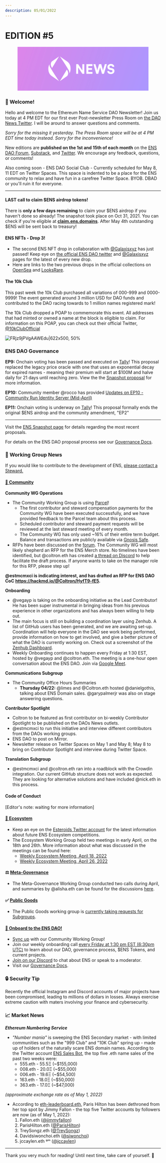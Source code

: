 ```yaml
---
description: 05/01/2022
---
```


# EDITION #5

<figure><img src=".gitbook/assets/DAO News (15x5) (1).jpg" alt=""><figcaption></figcaption></figure>

### **👋 Welcome!**

Hello and welcome to the Ethereum Name Service DAO Newsletter! Join us today at 4 PM EDT for our first ever Post-newsletter Press Room on [the DAO News Twitter](https://twitter.com/ensdaonews). I will be around to answer questions and comments.

_Sorry for the missing it yesterday. The Press Room space will be at 4 PM EDT time today instead. Sorry for the inconvenience!_

New editions are **published on the 1st and 15th of each month** on the [ENS DAO Forum](https://discuss.ens.domains/), [Substack](https://ensdaonews.substack.com/), and [Twitter](https://twitter.com/ensdaonews). We encourage any feedback, questions, or comments!

Also coming soon - ENS DAO Social Club - Currently scheduled for May 8, 11 EDT on Twitter Spaces. This space is indented to be a place for the ENS community to relax and have fun in a carefree Twitter Space. BYOB. DBAD or you'll ruin it for everyone.

***

#### LAST call to claim $ENS airdrop tokens!

There is **only a few days remaining** to claim your $ENS airdrop if you haven't done so already! The snapshot took place on Oct 31, 2021. You can check if you're eligible at [**claim.ens.domains**](http://claim.ens.domains). After May 4th outstanding $ENS will be sent back to treasury!

#### ENS NFTs - Drop 3!

* The second ENS NFT drop in collaboration with [@Galaxisxyz](https://twitter.com/Galaxisxyz) has just passed! Keep eye on [the official ENS DAO twitter](https://twitter.com/ENS\_DAO) and [@Galaxisxyz](https://twitter.com/Galaxisxyz) pages for the latest of every new drop.
* Here are links to the two previous drops in the official collections on [OpenSea](https://opensea.io/collection/ens-equinox-collection) and [LooksRare](https://looksrare.org/collections/0x360e63C77Ae3bBaD546e85d2f7Ba7e6C98A2aBfE).

#### The 10k Club

This past week the 10k Club purchased all variations of 000-999 and 0000-9999! The event generated around 3 million USD for DAO funds and contributed to the DAO racing towards to 1 million names registered mark!

The 10k Club dropped a POAP to commemorate this event. All addresses that had minted or owned a name at the block is eligible to claim. For information on this POAP, you can check out their official Twitter, [@10kClubOfficial](https://twitter.com/10kClubOfficial)

![FRjz9jPVgAAWEdu|622x500, 50%](upload://vfrKFhJTGwowek3OIUnNwV7Qw5Z.jpeg)

### ENS DAO Governance

**EP9:** Onchain voting has been passed and executed on [Tally](https://www.tally.xyz/governance/eip155:1:0x323A76393544d5ecca80cd6ef2A560C6a395b7E3/proposal/107166664722174233740232174220463354481004128961821575530758100250899337476509)! This proposal replaced the legacy price oracle with one that uses an exponential decay for expired names - meaning their premium will start at $100M and halve daily for 21 days until reaching zero. View the the [Snapshot proposal](https://snapshot.org/#/ens.eth/proposal/0xe040bdae812af4bd5b3b6e3f46ed1ff4701986c338b827ac8f05807c2b9b9d73) for more information.

**EP10:** Community member @rocco has provided [Updates on EP10 - Community Run Identity Server (Mid-April)](https://discuss.ens.domains/t/updates-on-ep10-community-run-identity-server-mid-april/11996)

**EP11:** Onchain voting is underway on [Tally](https://www.tally.xyz/governance/eip155:1:0x323A76393544d5ecca80cd6ef2A560C6a395b7E3/proposal/99882233577221676057992280816078245519848378270443751235073826886360950537295)! This proposal formally ends the original $ENS airdrop and the community amendment, "EP2"

***

Visit the [ENS Snapshot page](https://snapshot.org/#/ens.eth) for details regarding the most recent proposals.

For details on the ENS DAO proposal process see our [Governance Docs](https://docs.ens.domains/v/governance/).

### 📰 Working Group News

If you would like to contribute to the development of ENS, [please contact a Steward.](https://discuss.ens.domains/t/q1-q2-2022-steward-announcement)

#### [👥 Community](https://discuss.ens.domains/c/community/12)

**Community WG Operations**

* The Community Working Group is using [Parcel](https://parcel.money/)!
  * The first contributor and steward compensation payments for the Community WG have been executed successfully, and we have provided feedback to the Parcel team about this process.
  * Scheduled contributor and steward payment requests will be reviewed at the last steward meeting of every month.
  * The Community WG has only used \~16% of their entire term budget. Balance and transactions are publicly available via [Gnosis Safe](https://gnosis-safe.io/app/eth:0x9718ba71dC1284842fcE66dC3e34DFFC6C630074/balances).
* RFPs have been discussed on the [forum](https://discuss.ens.domains/t/rfp-for-ens-official-gear-shop-spin-up/12254/4). The Community WG will most likely shepherd an RFP for the ENS Merch store. No timelines have been identified, but @coltron.eth has created [a thread on Discord](https://discord.com/channels/742384562646286509/908593556137082880/969462553140940830) to help facilitate the draft process. If anyone wants to take on the manager role for this RFP, please step up!

**@estmcmxci is indicating interest, and has drafted an RFP for ENS DAO CoC https://hackmd.io/@Coltron/HyfT9-fE5.**

**Onboarding**

* @vegayp is taking on the onboarding initiative as the Lead Contributor! He has been super instrumental in bringing ideas from his previous experience in other organizations and has always been willing to help out.
* The main focus is still on building a coordination layer using Zenhub. A list of GitHub users has been generated, and we are awaiting set-up. Coordination will help everyone in the DAO see work being performed, provide information on how to get involved, and give a better picture of what the DAO is currently working on. Check out a screenshot of the [Zenhub Dashboard](https://discuss.ens.domains/uploads/db9688/original/2X/0/04b3cec011423112e7f65bda1a57b52db20a2160.png).
* Weekly Onboarding continues to happen every Friday at 1:30 EST, hosted by @vegayp and @coltron.eth. The meeting is a one-hour open conversation about the ENS DAO. Join via [Google Meet](https://meet.google.com/gvg-bkdk-xaa).

**Communications Subgroup**

* The Community Office Hours Summaries
  * **Thursday 04/22:** @limes and @Coltron.eth hosted @danielgothis, talking about ENS Domain sales. @garypalmerjr was also on stage answering questions.

**Contributor Spotlight**

* Coltron to be featured as first contributor on bi-weekly Contributor Spotlight to be published on the DAOs News outlets.
* @estmcmxci to run this initiative and interview different contributors from the DAOs working groups.
* ENS DAO to post on Mirror.
* Newsletter release on Twitter Spaces on May 1 and May 8; May 8 to bring on Contributor Spotlight and interview during Twitter Space.

**Translation Subgroup**

* @estmcmxci and @coltron.eth ran into a roadblock with the Crowdin integration. Our current GitHub structure does not work as expected. They are looking for alternative solutions and have included @nick.eth in this process.

#### **Code of Conduct**

\[Editor's note: waiting for more information]

#### [🔄 Ecosystem](https://discuss.ens.domains/c/ens-ecosystem/32)

* Keep an eye on the [Esteroids Twitter account](https://twitter.com/e\_steroids) for the latest information about future ENS Ecosystem competitions.
* The Ecosystem Working Group held two meetings in early April, on the 18th and 26th. More information about what was discussed in the meetings can be found here:
  * [Weekly Ecosystem Meeting, April 18, 2022](https://discuss.ens.domains/t/agenda-for-weekly-ecosystem-meeting-april-18-2022-7pm-gmt/12029)
  * [Weekly Ecosystem Meeting, April 26, 2022](https://discuss.ens.domains/t/agenda-for-weekly-ecosystem-meeting-april-26-2022-1am-gmt/12135)

#### ⚖️ [Meta-Governance](https://discuss.ens.domains/c/meta-governance/28)

* The Meta-Governance Working Group conducted two calls during April, and summaries by @alisha.eth can be found for the discussions [here](https://discuss.ens.domains/t/meta-gov-wg-call-notes-april-7-europe-usa-april-12-asia-pacific/11892).

#### ✅ [Public Goods](https://discuss.ens.domains/c/public-goods/37)

* The Public Goods working group is [currently taking requests for Subgroups](https://discuss.ens.domains/t/public-goods-wg-request-for-subgroups).

#### [🤝 Onboard to the ENS DAO!](https://discuss.ens.domains/c/ens-dev/42)

* [Sync up](https://discuss.ens.domains/t/community-working-group-dashboard/11031) with our Community Working Group!
* Join our weekly onboarding call [every Friday at 1:30 pm EST (6:30pm UTC)](https://meet.google.com/bqc-nskn-rzu) to learn about our DAO, governance process, $ENS Tokens, and current projects.
* [Join on our Discord](https://chat.ens.domains) to chat about ENS or speak to a moderator.
* Visit our [Governance Docs](https://docs.ens.domains/v/governance/).

### 🔒 Security Tip

Recently the official Instagram and Discord accounts of major projects have been compromised, leading to millions of dollars in losses. Always exercise extreme caution with maters involving your finance and cybersecurity.

### 📈 Market News

_**Ethereum Numbering Service**_

* _"Number mania"_ is sweeping the ENS Secondary market - with limited communities such as the "999 Club" and "10K Club" spring up - made up of holders of the naturally scare ENS domain names. According to the Twitter account [ENS Sales Bot](https://twitter.com/EnsSales/), the top five .eth name sales of the past two weeks were:
  * 555.eth - 55.5Ξ (\~$155,000)
  * 008.eth - 20.0Ξ (\~$55,000)
  * 006.eth - 19.6Ξ (\~$54,500)
  * 163.eth - 18.0Ξ (\~$50,000)
  * 363.eth - 17.0Ξ (\~$47,000)

_(approximate exchange rate as of May 1, 2022)_

* According to [eth-leaderboard.eth](https://twitter.com/ethleaderboard), Paris Hilton has been dethroned from her top spot by Jimmy Fallon - the top five Twitter accounts by followers are now (as of May 1, 2022):
  1. Fallon.eth ([@jimmyfallon](https://twitter.com/jimmyfallon))
  2. ParisHilton.eth ([@ParisHilton](https://twitter.com/ParisHilton))
  3. TreySongz.eth ([@TreySongz](https://twitter.com/TreySongz))
  4. Davidsiwonchoi.eth ([@siwonchoi](https://twitter.com/siwonchoi))
  5. jccaylen.eth ᵍᵐ ([@jccaylen](https://twitter.com/jccaylen))

***

Thank you very much for reading! Until next time, take care of yourself. 👋
